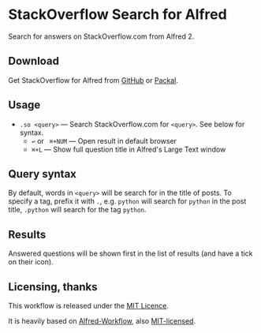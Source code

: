 
# StackOverflow Search for Alfred #

Search for answers on StackOverflow.com from Alfred 2.

## Download ##

Get StackOverflow for Alfred from [GitHub][gh-releases] or
[Packal][packal-page].

## Usage ##

- `.so <query>` — Search StackOverflow.com for `<query>`.
    See below for syntax.
    - `↩` or ` ⌘+NUM` — Open result in default browser
    - `⌘+L` — Show full question title in Alfred's Large Text window

## Query syntax ##

By default, words in `<query>` will be search for in the title of posts. To
specify a tag, prefix it with `.`, e.g. `python` will search for `python` in
the post title, `.python` will search for the tag `python`.

## Results ##

Answered questions will be shown first in the list of results (and have a
tick on their icon).

## Licensing, thanks ##

This workflow is released under the [MIT Licence][mit].

It is heavily based on [Alfred-Workflow][alfred-workflow], also
[MIT-licensed][mit].

[mit]: http://opensource.org/licenses/MIT
[alfred-workflow]: http://www.deanishe.net/alfred-workflow/
[gh-releases]: https://github.com/deanishe/alfred-stackoverflow/releases
[packal-page]: http://www.packal.org/workflow/stackoverflow-search
